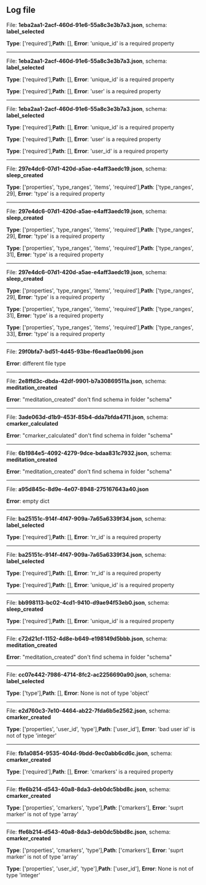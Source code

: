 **Log file**
---
File: **1eba2aa1-2acf-460d-91e6-55a8c3e3b7a3.json**, schema: **label_selected**

**Type**: ['required'],**Path**: [], **Error**: 'unique_id' is a required property


---
File: **1eba2aa1-2acf-460d-91e6-55a8c3e3b7a3.json**, schema: **label_selected**

**Type**: ['required'],**Path**: [], **Error**: 'unique_id' is a required property

**Type**: ['required'],**Path**: [], **Error**: 'user' is a required property


---
File: **1eba2aa1-2acf-460d-91e6-55a8c3e3b7a3.json**, schema: **label_selected**

**Type**: ['required'],**Path**: [], **Error**: 'unique_id' is a required property

**Type**: ['required'],**Path**: [], **Error**: 'user' is a required property

**Type**: ['required'],**Path**: [], **Error**: 'user_id' is a required property


---
File: **297e4dc6-07d1-420d-a5ae-e4aff3aedc19.json**, schema: **sleep_created**

**Type**: ['properties', 'type_ranges', 'items', 'required'],**Path**: ['type_ranges', 29], **Error**: 'type' is a required property


---
File: **297e4dc6-07d1-420d-a5ae-e4aff3aedc19.json**, schema: **sleep_created**

**Type**: ['properties', 'type_ranges', 'items', 'required'],**Path**: ['type_ranges', 29], **Error**: 'type' is a required property

**Type**: ['properties', 'type_ranges', 'items', 'required'],**Path**: ['type_ranges', 31], **Error**: 'type' is a required property


---
File: **297e4dc6-07d1-420d-a5ae-e4aff3aedc19.json**, schema: **sleep_created**

**Type**: ['properties', 'type_ranges', 'items', 'required'],**Path**: ['type_ranges', 29], **Error**: 'type' is a required property

**Type**: ['properties', 'type_ranges', 'items', 'required'],**Path**: ['type_ranges', 31], **Error**: 'type' is a required property

**Type**: ['properties', 'type_ranges', 'items', 'required'],**Path**: ['type_ranges', 33], **Error**: 'type' is a required property


---
File: **29f0bfa7-bd51-4d45-93be-f6ead1ae0b96.json**

**Error**: different file type


---
File: **2e8ffd3c-dbda-42df-9901-b7a30869511a.json**, schema: **meditation_created**

**Error**: "meditation_created" don't find schema in folder "schema"


---
File: **3ade063d-d1b9-453f-85b4-dda7bfda4711.json**, schema: **cmarker_calculated**

**Error**: "cmarker_calculated" don't find schema in folder "schema"


---
File: **6b1984e5-4092-4279-9dce-bdaa831c7932.json**, schema: **meditation_created**

**Error**: "meditation_created" don't find schema in folder "schema"


---
File: **a95d845c-8d9e-4e07-8948-275167643a40.json**

**Error**: empty dict

---
File: **ba25151c-914f-4f47-909a-7a65a6339f34.json**, schema: **label_selected**

**Type**: ['required'],**Path**: [], **Error**: 'rr_id' is a required property


---
File: **ba25151c-914f-4f47-909a-7a65a6339f34.json**, schema: **label_selected**

**Type**: ['required'],**Path**: [], **Error**: 'rr_id' is a required property

**Type**: ['required'],**Path**: [], **Error**: 'unique_id' is a required property


---
File: **bb998113-bc02-4cd1-9410-d9ae94f53eb0.json**, schema: **sleep_created**

**Type**: ['required'],**Path**: [], **Error**: 'unique_id' is a required property


---
File: **c72d21cf-1152-4d8e-b649-e198149d5bbb.json**, schema: **meditation_created**

**Error**: "meditation_created" don't find schema in folder "schema"


---
File: **cc07e442-7986-4714-8fc2-ac2256690a90.json**, schema: **label_selected**

**Type**: ['type'],**Path**: [], **Error**: None is not of type 'object'


---
File: **e2d760c3-7e10-4464-ab22-7fda6b5e2562.json**, schema: **cmarker_created**

**Type**: ['properties', 'user_id', 'type'],**Path**: ['user_id'], **Error**: 'bad user id' is not of type 'integer'


---
File: **fb1a0854-9535-404d-9bdd-9ec0abb6cd6c.json**, schema: **cmarker_created**

**Type**: ['required'],**Path**: [], **Error**: 'cmarkers' is a required property


---
File: **ffe6b214-d543-40a8-8da3-deb0dc5bbd8c.json**, schema: **cmarker_created**

**Type**: ['properties', 'cmarkers', 'type'],**Path**: ['cmarkers'], **Error**: 'suprt marker' is not of type 'array'


---
File: **ffe6b214-d543-40a8-8da3-deb0dc5bbd8c.json**, schema: **cmarker_created**

**Type**: ['properties', 'cmarkers', 'type'],**Path**: ['cmarkers'], **Error**: 'suprt marker' is not of type 'array'

**Type**: ['properties', 'user_id', 'type'],**Path**: ['user_id'], **Error**: None is not of type 'integer'


